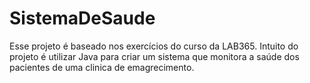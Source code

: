 # SistemaDeSaude

Esse projeto é baseado nos exercícios do curso da LAB365.
Intuito do projeto é utilizar Java para criar um sistema que monitora a saúde dos pacientes de uma clinica de emagrecimento.
